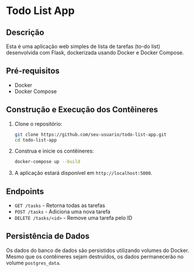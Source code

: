 # Todo List App

## Descrição

Esta é uma aplicação web simples de lista de tarefas (to-do list) desenvolvida com Flask, dockerizada usando Docker e Docker Compose.

## Pré-requisitos

- Docker
- Docker Compose

## Construção e Execução dos Contêineres

1. Clone o repositório:
    ```bash
    git clone https://github.com/seu-usuario/todo-list-app.git
    cd todo-list-app
    ```

2. Construa e inicie os contêineres:
    ```bash
    docker-compose up --build
    ```

3. A aplicação estará disponível em `http://localhost:5000`.

## Endpoints

- `GET /tasks` - Retorna todas as tarefas
- `POST /tasks` - Adiciona uma nova tarefa
- `DELETE /tasks/<id>` - Remove uma tarefa pelo ID

## Persistência de Dados

Os dados do banco de dados são persistidos utilizando volumes do Docker. Mesmo que os contêineres sejam destruídos, os dados permanecerão no volume `postgres_data`.
